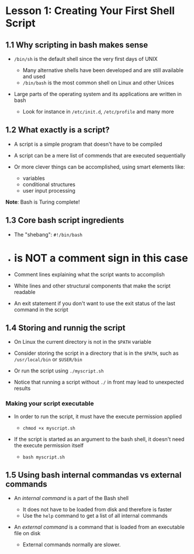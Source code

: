 # Lesson 1: Creating Your First Shell Script

## 1.1 Why scripting in bash makes sense

- `/bin/sh` is the default shell since the very first days of UNIX
	- Many alternative shells have been developed and are still available and used
	- `/bin/bash` is the most common shell on Linux and other Unices

- Large parts of the operating system and its applications are written in bash
	- Look for instance in `/etc/init.d`, `/etc/profile` and many more


## 1.2 What exactly is a script?

- A script is a simple program that doesn't have to be compiled

- A script can be a mere list of commends that are executed sequentially

- Or more clever things can be accomplished, using smart elements like:
	- variables
	- conditional structures
	- user input processing

**Note**: Bash is Turing complete!


## 1.3 Core bash script ingredients

- The "shebang": `#!/bin/bash`
	
- # is NOT a comment sign in this case
	
- Comment lines explaining what the script wants to accomplish

- White lines and other structural components that make the script readable

- An exit statement if you don't want to use the exit status of the last command in the script


## 1.4 Storing and runnig the script

- On Linux the current directory is not in the `$PATH` variable

- Consider storing the script in a directory that is in the `$PATH`, such as `/usr/local/bin` or `$USER/bin`

- Or run the script using `./myscript.sh`

- Notice that running a script without `./` in front may lead to unexpected results

### Making your script executable

- In order to run the script, it must have the execute permission applied
	- `chmod +x myscript.sh`
	
- If the script is started as an argument to the bash shell, it doesn't need the execute permission itself
	- `bash myscript.sh`


## 1.5 Using bash internal commandas vs external commands

- An *internal command* is a part of the Bash shell
	- It does not have to be loaded from disk and therefore is faster
	- Use the `help` command to get a list of all internal commands

- An *external command* is a command that is loaded from an executable file on disk
	-  External commands normally are slower.